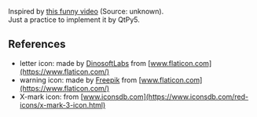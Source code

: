Inspired by [this funny video](https://www.instagram.com/p/CHwWTzshr28/) (Source: unknown). <br/>
Just a practice to implement it by QtPy5. <br/>

## References
+ letter icon: made by [DinosoftLabs](https://www.flaticon.com/authors/dinosoftlabs) from [www.flaticon.com](https://www.flaticon.com/)
+ warning icon: made by [Freepik](https://www.flaticon.com/authors/freepik) from [www.flaticon.com](https://www.flaticon.com/)
+ X-mark icon: from [www.iconsdb.com](https://www.iconsdb.com/red-icons/x-mark-3-icon.html)
